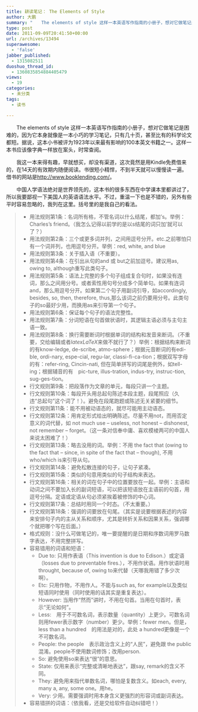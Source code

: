```yaml
---
title: 耕读笔记： The Elements of Style
author: 大鹏
summary: "　　The elements of style 这样一本英语写作指南的小册子，想对它做笔记是困难的，因为它本身就像是一本小巧的学习笔记，只有几十页，甚至比有的科学论文都短。据说，这本小书被评为1923年以来最有影响的100本英文书籍之一。这样一本书应该像字典一样放在案头，时常查阅。"
type: post
date: 2011-09-09T20:41:50+00:00
url: /archives/13494
superawesome:
  - 'false'
jabber_published:
  - 1315082511
duoshuo_thread_id:
  - 1360835854884405479
views:
  - 19
categories:
  - 未分类
tags:
  - 读书

---
```

　　The elements of style 这样一本英语写作指南的小册子，想对它做笔记是困难的，因为它本身就像是一本小巧的学习笔记，只有几十页，甚至比有的科学论文都短。据说，这本小书被评为1923年以来最有影响的100本英文书籍之一。这样一本书应该像字典一样放在案头，时常查阅。
  
　　我这一本来得有趣，早就想买，却没有渠道，这次竟然是用Kindle免费借来的，在14天的有效期内随便阅读。书很短小精悍，不到半天就可以慢慢读一遍。借书的网站是<http://www.booklending.com/>。
  
　　中国人学语法绝对是世界领先的，这本书的很多东西在中学课本里都讲过了，所以我要鄙视一下美国人的英语语法水平。不过，重温一下也是不错的，另外有些平时容易忽略的，我列在这里。括号里的是我自己的看法。

>   * 用法规则第1条：名词所有格，不管名词以什么结尾，都加&#8217;s。举例： Charles&#8217;s friend。（我怎么记得以前学的是以s结尾的词只加&#8217;就可以了？）
>   * 用法规则第2条：三个或更多词并列，之间用逗号分开。etc.之前哪怕只有一个词并列，也用逗号分开。举例：red, white, and blue
>   * 用法规则第3条：关于插入语（不重要）。
>   * 用法规则第4条：在引出从句的and 或 but之前加逗号。建议用as, owing to, although重写此类句子。
>   * 用法规则第5条：语法上完整的多个句子组成复合句时，如果没有连词，那么之间用分号。或者索性用句号分成多个简单句。如果有连词and，那么用逗号分开。如果第二个句子用副词引导，如accordingly, besides, so, then, therefore, thus,那么该词之前仍要用分号。此类句子的so最好少用，而换用as来引导第一个句子。
>   * 用法规则第6条：保证每个句子的语法完整性。
>   * 用法规则第7条：分词短语在句首做状语时，其逻辑主语必须与主句主语一致。
>   * 用法规则第8条：换行需要断词时根据单词的结构和发音来断词。（不重要，交给编辑或者$latex LaTeX$来做不就行了？）举例：根据结构来断词的有know-ledge, de-scribe, atmo-sphere；根据元音断词的有edi-ble, ordi-nary, espe-cial, regu-lar, classi-fi-ca-tion；根据双写字母的有：refer-ring, Cincin-nati, 但在简单拼写的词尾是例外，如tell-ing；根据辅音的有　pic-ture, illus-tration, indus-try, instruc-tion, sug-ges-tion。
>   * 行文规则第9条：把段落作为文章的单元，每段只讲一个主题。
>   * 行文规则第10条：每段开头用总起句陈述本段主题，段尾照应（久违“总起句”这个词了！）。避免在段尾跑题或陈述无关紧要的细节。
>   * 行文规则第11条：能不用被动语态的，就尽可能用主动语态。
>   * 行文规则第12条：用肯定形式给出明确陈述。尽量不用not，而用否定意义的词代替，如 not much use &#8211; useless, not honest &#8211; dishonest, not remember &#8211; forget。（这一条对信奉中庸、喜欢模棱两可的中国人来说太困难了！）
>   * 行文规则第13条：略去没用的词。举例：不用 the fact that (owing to the fact that &#8211; since, in spite of the fact that &#8211; though), 不用 who/which is来引导从句。
>   * 行文规则第14条：避免松散连接的句子，让句子紧凑。
>   * 行文规则第15条：类似的句意用类似的句子结构来表达。
>   * 行文规则第16条：相关的词在句子中的位置要放在一起。举例：主语和动词之间不要加入长的副词短语，可以把该短语放在主语前的句首，用逗号分隔。定语或定语从句必须紧挨着被修饰的中心词。
>   * 行文规则第17条：总结时用同一个时态。（不太重要。）
>   * 行文规则第18条：强调的词要放在句尾。（其实是说要根据表述的内容来安排句子内的主从关系和顺序，尤其是转折关系和因果关系，强调哪个就把哪个写在后面。）
>   * 格式规则：没什么可做笔记的，唯一要提醒的是日期和序数词用罗马数字表达，不用完整拼写。
>   * 容易错用的词语和短语： 
>       * Due to: 只用作表语（This invention is due to Edison.）或定语（losses due to preventable fires.），不用作状语。用作状语时用throught, because of, owing to来代替（天哪我用错了多少次啊）。
>       * Etc: 只用作物，不用作人。不能与such as, for example以及类似短语同时使用（同时使用的话其实是重复表达）。
>       * However: 当用作“然而”讲时，不用在句首。当用在句首时，表示“无论如何”。
>       * Less:　用于不可数名词，表示数量（quantity）上更少。可数名词则用fewer表示数字（number）更少。举例：fewer men。但是，less than a hundred　的用法是对的，此处 a hundred更像是一个不可数名词。
>       * People: the people　表示政治含义上的“人民”，避免跟 the public混淆。people不使用数词修饰；改用person.
>       * So: 避免使用so来表达“很”的意思。
>       * State: 仅用来表示“完整或清晰地表达”，跟say, remark的含义不同。
>       * They: 避免用来指代单数名词，哪怕是复数含义。如each, every, many a, any, some one。用he。
>       * Very: 少用。需要强调时用本身含义更强烈的形容词或副词表达。
>   * 容易错拼的词语：（依我看，还是交给软件自动纠错吧！）
